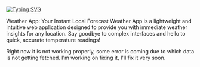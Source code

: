 ## <h1 align="center">
[![Typing SVG](https://readme-typing-svg.demolab.com/?lines=Hi+👋,+I'm+Rohit+Singh&font=monospace&size=24&color=36BCF7&center=true&width=400&height=50&repeat=false)](https://git.io/typing-svg)
</h1>
Weather App: Your Instant Local Forecast
Weather App is a lightweight and intuitive web application designed to provide you with immediate weather insights for any location. Say goodbye to complex interfaces and hello to quick, accurate temperature readings!

Right now it is not working properly, some error is coming due to which data is not getting fetched. 
I'm working on fixing it, I'll fix it very soon.
